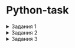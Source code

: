 # Python-task



<details>
  <summary>Задания 1</summary>

На языке Python реализовать алгоритм (функцию) определения четности целого числа, который будет аналогичен нижеприведенному по функциональности, но отличен по своей сути. Объяснить плюсы и минусы обеих реализаций.


    def isEven(value):return value%2==0 
    

Отвечать:[ссылка]()

    def is_even(number): return number & 1    

Давайте обратимся к результирующему коду на ассемблере для обеих функций, для начала используем GCC 9.3 на сайте godbolt:
        
        def isEven():

        1     0 LOAD_CONST               0 (<code object isEven at 0x564ab172e8f0, file "example.py", line 1>)
              2 LOAD_CONST               1 ('isEven')
              4 MAKE_FUNCTION            0
              6 STORE_NAME               0 (isEven)
              8 LOAD_CONST               2 (None)
             10 RETURN_VALUE

          Disassembly of <code object isEven at 0x564ab172e8f0, file "example.py", line 1>:
        1     0 LOAD_FAST                0 (value)
              2 LOAD_CONST               1 (2)
              4 BINARY_MODULO
              6 LOAD_CONST               2 (0)
              8 COMPARE_OP               2 (==)
             10 RETURN_VALUE
        
        def is_even():

        1     0 LOAD_CONST               0 (<code object is_even at 0x55ad0475f240, file "example.py", line 1>)
              2 LOAD_CONST               1 ('is_even')
              4 MAKE_FUNCTION            0
              6 STORE_NAME               0 (is_even)
              8 LOAD_CONST               2 (None)
             10 RETURN_VALUE
          Disassembly of <code object is_even at 0x55ad0475f240, file "example.py", line 1>:
        1     0 LOAD_FAST                0 (number)
              2 LOAD_CONST               1 (1)
              4 BINARY_AND
              6 RETURN_VALUE
И вот здесь уже есть разница.Функция is_even() работает быстрее, чем функция isEven().   
        
        
        



</details>


<details>
  <summary>Задания 2</summary>

На языках Python(2.7)  написать минимум по 2 класса реализовывающих циклический буфер FIFO.

Объяснить плюсы и минусы каждой реализации.

Отвечать:

Первая реализация:

    class RingBuffer:
    def __init__(self,size_max):
        self.max = size_max
        self.data = []

    class __Full:
        def append(self, x):
            self.data[self.cur] = x
            self.cur = (self.cur+1) % self.max
        def get(self):
            return self.data[self.cur:]+self.data[:self.cur]

    def append(self,x):
        self.data.append(x)
        if len(self.data) == self.max:
            self.cur = 0
            self.__class__ = self.__Full

    def get(self):
        return self.data
Вторая реализация:
    
    class CircularBuffer(object):
    def __init__(self, size):
        self.index= 0
        self.size= size
        self._data = []

    def record(self, value):
        if len(self._data) == self.size:
            self._data[self.index]= value
        else:
            self._data.append(value)
        self.index= (self.index + 1) % self.size

    def __getitem__(self, key):
        return(self._data[key])

    def __repr__(self):
        return self._data.__repr__() + ' (' + str(len(self._data))+' items)'

    def get_all(self):
        return(self._data)


</details>

<details>
  <summary>Задания 3</summary>

На языке Python реализовать функцию, которая быстрее всего (по процессорным тикам) отсортирует данный ей массив чисел. Массив может быть любого размера со случайным порядком чисел (в том числе и отсортированным). Объяснить почему вы считаете, что функция соответствует заданным критериям.

Отвечать:


    def qsort(array):
            if len(array) < 2:
                return array
            else:
                pivot = array.pop(randrange(len(array)))
                small = [i for i in array if i <= pivot]
                big = [i for i in array if i > pivot]
                return qsort(small) + [pivot] + qsort(big)

Big O : O(nlogn) для qsort

    
        
[ссылка]()

</details>
